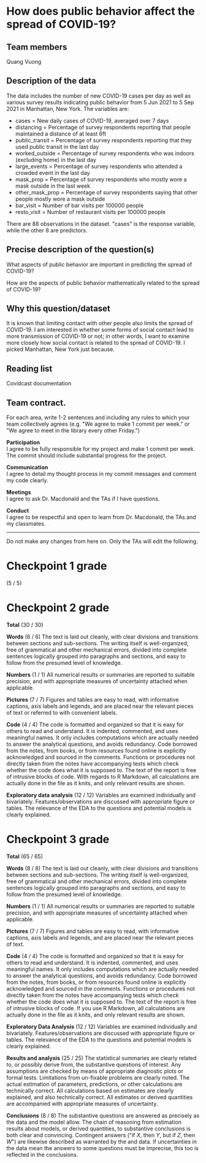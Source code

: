 # How does public behavior affect the spread of COVID-19?

## Team members

Quang Vuong


## Description of the data 

The data includes the number of new COVID-19 cases per day as well as various survey results indicating public behavior from 5 Jun 2021 to 5 Sep 2021 in Manhattan, New York. The variables are:

- cases = New daily cases of COVID-19, averaged over 7 days
- distancing = Percentage of survey respondents reporting that people maintained a distance of at least 6ft
- public_transit = Percentage of survey respondents reporting that they used public transit in the last day
- worked_outside = Percentage of survey respondents who was indoors (excluding home) in the last day
- large_events = Percentage of survey respondents who attended a crowded event in the last day
- mask_prop = Percentage of survey respondents who mostly wore a mask outside in the last week
- other_mask_prop = Percentage of survey respondents saying that other people mostly wore a mask outside
- bar_visit = Number of bar visits per 100000 people
- resto_visit = Number of restaurant visits per 100000 people

There are 88 observations in the dataset. "cases" is the response variable, while the other 8 are predictors.

## Precise description of the question(s)

What aspects of public behavior are important in predicting the spread of COVID-19?

How are the aspects of public behavior mathematically related to the spread of COVID-19?

## Why this question/dataset

It is known that limiting contact with other people also limits the spread of COVID-19. I am interested in whether some forms of social contact lead to more transmission of COVID-19 or not; in other words, I want to examine more closely how social contact is related to the spread of COVID-19. I picked Manhattan, New York just because.

## Reading list 

Covidcast documentation

## Team contract. 

For each area, write 1-2 sentences and including any rules to which your team collectively agrees (e.g. "We agree to make 1 commit per week." or "We agree to meet in the library every other Friday.")

**Participation**  
I agree to be fully responsible for my project and make 1 commit per week. The commit should include substantial progress for the project.

**Communication**  
I agree to detail my thought process in my commit messages and comment my code clearly.

**Meetings**  
I agree to ask Dr. Macdonald and the TAs if I have questions.

**Conduct**  
I agree to be respectful and open to learn from Dr. Macdonald, the TAs and my classmates.

***
Do not make any changes from here on. Only the TAs will edit the following.


# Checkpoint 1 grade

(5 / 5)



# Checkpoint 2 grade

__Total__ (30 / 30)

__Words__ (6 / 6) The text is laid out cleanly, with clear divisions
and transitions between sections and sub-sections. The writing itself
is well-organized, free of grammatical and other mechanical errors,
divided into complete sentences logically grouped into paragraphs and
sections, and easy to follow from the presumed level of knowledge. 

__Numbers__ (1 / 1) All numerical results or summaries are reported to
suitable precision, and with appropriate measures of uncertainty
attached when applicable. 

__Pictures__ (7 / 7) Figures and tables are easy to read, with
informative captions, axis labels and legends, and are placed near the
relevant pieces of text or referred to with convenient labels. 

__Code__ (4 / 4) The code is formatted and organized so that it is easy
for others to read and understand. It is indented, commented, and uses
meaningful names. It only includes computations which are actually
needed to answer the analytical questions, and avoids redundancy. Code
borrowed from the notes, from books, or from resources found online is
explicitly acknowledged and sourced in the comments. Functions or
procedures not directly taken from the notes have accompanying tests
which check whether the code does what it is supposed to. The text of
the report is free of intrusive blocks of code. With regards to R Markdown,
all calculations are actually done in the file as it knits, and only
relevant results are shown.

__Exploratory data analysis__ (12 / 12) Variables are examined individually and
bivariately. Features/observations are discussed with appropriate
figure or tables. The relevance of the EDA to the questions and
potential models is clearly explained.

# Checkpoint 3 grade

__Total__ (65 / 65)

__Words__ (8 / 8) The text is laid out cleanly, with clear divisions and
transitions between sections and sub-sections.  The writing itself is
well-organized, free of grammatical and other mechanical errors, divided into
complete sentences logically grouped into paragraphs and sections, and easy to
follow from the presumed level of knowledge.

__Numbers__ (1 / 1) All numerical results or summaries are reported to
suitable precision, and with appropriate measures of uncertainty attached when
applicable.

__Pictures__ (7 / 7) Figures and tables are easy to read, with informative
captions, axis labels and legends, and are placed near the relevant pieces of
text.

__Code__ (4 / 4) The code is formatted and organized so that it is easy
for others to read and understand.  It is indented, commented, and uses
meaningful names.  It only includes computations which are actually needed to
answer the analytical questions, and avoids redundancy.  Code borrowed from the
notes, from books, or from resources found online is explicitly acknowledged
and sourced in the comments.  Functions or procedures not directly taken from
the notes have accompanying tests which check whether the code does what it is
supposed to. The text of the report is free of intrusive blocks of code.  If
you use R Markdown, all calculations are actually done in the file as it knits,
and only relevant results are shown. 

__Exploratory Data Analysis__ (12 / 12) Variables are examined individually and
bivariately. Features/observations are discussed with appropriate
figure or tables. The relevance of the EDA to the questions and
potential models is clearly explained.

__Results and analysis__ (25 / 25) The statistical summaries
are clearly related to, or possibly derive from, the substantive questions of interest.  Any
assumptions are checked by means of appropriate diagnostic plots or
formal tests. Limitations from un-fixable problems are
clearly noted. The actual estimation
of parameters, predictions, or other calculations are technically correct.  All calculations
based on estimates are clearly explained, and also technically correct.  All
estimates or derived quantities are accompanied with appropriate measures of
uncertainty. 

__Conclusions__ (8 / 8) The substantive questions are answered as
precisely as the data and the model allow.  The chain of reasoning from
estimation results about models, or derived quantities, to substantive
conclusions is both clear and convincing.  Contingent answers ("if $X$, then
$Y$, but if $Z$, then $W$") are likewise described as warranted by the
and data.  If uncertainties in the data mean the answers to some
questions must be imprecise, this too is reflected in the conclusions.
